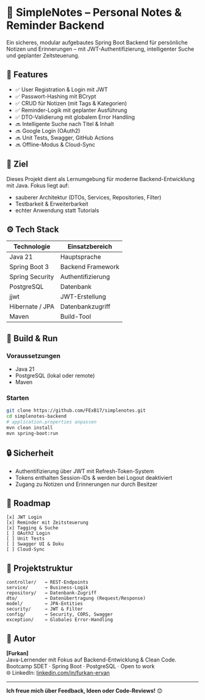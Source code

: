 # 📝 SimpleNotes – Personal Notes & Reminder Backend

Ein sicheres, modular aufgebautes Spring Boot Backend für persönliche Notizen und Erinnerungen – mit JWT-Authentifizierung, intelligenter Suche und geplanter Zeitsteuerung.

## 🚀 Features

- ✅ User Registration & Login mit JWT
- ✅ Passwort-Hashing mit BCrypt
- ✅ CRUD für Notizen (mit Tags & Kategorien)
- ✅ Reminder-Logik mit geplanter Ausführung
- ✅ DTO-Validierung mit globalem Error Handling
- 🔜 Intelligente Suche nach Titel & Inhalt
- 🔜 Google Login (OAuth2)
- 🔜 Unit Tests, Swagger, GitHub Actions
- 🔜 Offline-Modus & Cloud-Sync

## 🧠 Ziel

Dieses Projekt dient als Lernumgebung für moderne Backend-Entwicklung mit Java. Fokus liegt auf:

- sauberer Architektur (DTOs, Services, Repositories, Filter)
- Testbarkeit & Erweiterbarkeit
- echter Anwendung statt Tutorials

## ⚙️ Tech Stack

| Technologie        | Einsatzbereich           |
|--------------------|--------------------------|
| Java 21            | Hauptsprache             |
| Spring Boot 3      | Backend Framework        |
| Spring Security    | Authentifizierung        |
| PostgreSQL         | Datenbank                |
| jjwt               | JWT-Erstellung           |
| Hibernate / JPA    | Datenbankzugriff         |
| Maven              | Build-Tool               |

## 🧪 Build & Run

### Voraussetzungen
- Java 21
- PostgreSQL (lokal oder remote)
- Maven

### Starten

```bash
git clone https://github.com/FExB17/simplenotes.git
cd simplenotes-backend
# application.properties anpassen
mvn clean install
mvn spring-boot:run
```

## 🔒 Sicherheit

- Authentifizierung über JWT mit Refresh-Token-System
- Tokens enthalten Session-IDs & werden bei Logout deaktiviert
- Zugang zu Notizen und Erinnerungen nur durch Besitzer

## 🔄 Roadmap

```text
[x] JWT Login
[x] Reminder mit Zeitsteuerung
[x] Tagging & Suche
[ ] OAuth2 Login
[ ] Unit Tests
[ ] Swagger UI & Doku
[ ] Cloud-Sync
```

## 📁 Projektstruktur

```text
controller/   → REST-Endpoints
service/      → Business-Logik
repository/   → Datenbank-Zugriff
dto/          → Datenübertragung (Request/Response)
model/        → JPA-Entities
security/     → JWT & Filter
config/       → Security, CORS, Swagger
exception/    → Globales Error-Handling
```

## 👤 Autor

**[Furkan]**  
Java-Lernender mit Fokus auf Backend-Entwicklung & Clean Code.  
Bootcamp SDET · Spring Boot · PostgreSQL · Open to work  
🌐 LinkedIn: [linkedin.com/in/furkan-ervan](https://linkedin.com/in/furkan-ervan)

---

**Ich freue mich über Feedback, Ideen oder Code-Reviews!** 😊
